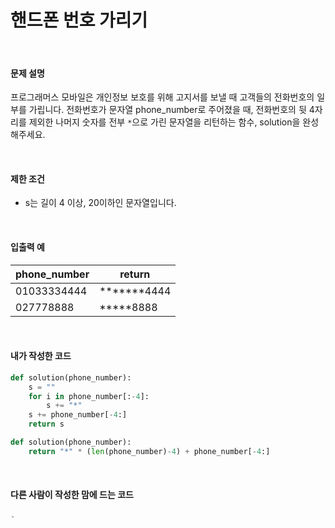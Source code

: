 # 핸드폰 번호 가리기

<br/>

#### 문제 설명

프로그래머스 모바일은 개인정보 보호를 위해 고지서를 보낼 때 고객들의 전화번호의 일부를 가립니다.
전화번호가 문자열 phone_number로 주어졌을 때, 전화번호의 뒷 4자리를 제외한 나머지 숫자를 전부 `*`으로 가린 문자열을 리턴하는 함수, solution을 완성해주세요.

<br/>

#### 제한 조건

- s는 길이 4 이상, 20이하인 문자열입니다.

<br/>

#### 입출력 예

| phone_number | return             |
| ------------ | ------------------ |
| 01033334444  | \*\*\*\*\*\*\*4444 |
| 027778888    | \*\*\*\*\*8888     |

<br/>

#### 내가 작성한 코드

```python
def solution(phone_number):
    s = ""
    for i in phone_number[:-4]:
        s += "*"
    s += phone_number[-4:]
    return s

def solution(phone_number):
    return "*" * (len(phone_number)-4) + phone_number[-4:]
```

<br/>

#### 다른 사람이 작성한 맘에 드는 코드

```python
-
```

<br/>

